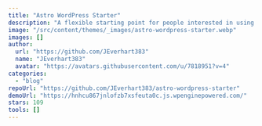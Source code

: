 ```yaml
---
title: "Astro WordPress Starter"
description: "A flexible starting point for people interested in using Astro with WordPress as a headless CMS using WPGraphQL."
image: "/src/content/themes/_images/astro-wordpress-starter.webp"
images: []
author:
  url: "https://github.com/JEverhart383"
  name: "JEverhart383"
  avatar: "https://avatars.githubusercontent.com/u/7818951?v=4"
categories:
  - "blog"
repoUrl: "https://github.com/JEverhart383/astro-wordpress-starter"
demoUrl: "https://hnhcu867jnlofzb7xsfeuta0c.js.wpenginepowered.com/"
stars: 109
tools: []
---
```

